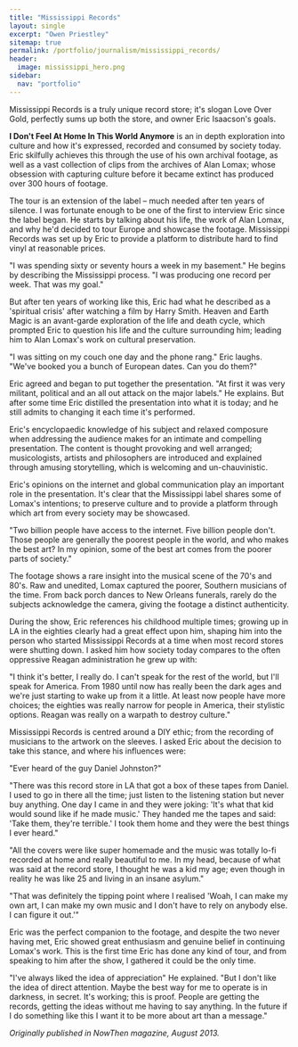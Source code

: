 ```yaml
---
title: "Mississippi Records"
layout: single
excerpt: "Owen Priestley"
sitemap: true
permalink: /portfolio/journalism/mississippi_records/
header:
  image: mississippi_hero.png
sidebar:
  nav: "portfolio"
---
```

Mississippi Records is a truly unique record store; it's slogan Love Over Gold, perfectly sums up both the store, and owner Eric Isaacson's goals.

**I Don't Feel At Home In This World Anymore** is an in depth exploration into culture and how it's expressed, recorded and consumed by society today. Eric skilfully achieves this through the use of his own archival footage, as well as a vast collection of clips from the archives of Alan Lomax; whose obsession with capturing culture before it became extinct has produced over 300 hours of footage.

The tour is an extension of the label – much needed after ten years of silence. I was fortunate enough to be one of the first to interview Eric since the label began. He starts by talking about his life, the work of Alan Lomax, and why he'd decided to tour Europe and showcase the footage. Mississippi Records was set up by Eric to provide a platform to distribute hard to find vinyl at reasonable prices.

"I was spending sixty or seventy hours a week in my basement." He begins by describing the Mississippi process. "I was producing one record per week. That was my goal."

But after ten years of working like this, Eric had what he described as a 'spiritual crisis' after watching a film by Harry Smith. Heaven and Earth Magic is an avant-garde exploration of the life and death cycle, which prompted Eric to question his life and the culture surrounding him; leading him to Alan Lomax's work on cultural preservation.

"I was sitting on my couch one day and the phone rang." Eric laughs. "We've booked you a bunch of European dates. Can you do them?"

Eric agreed and began to put together the presentation. "At first it was very militant, political and an all out attack on the major labels." He explains. But after some time Eric distilled the presentation into what it is today; and he still admits to changing it each time it's performed.

Eric's encyclopaedic knowledge of his subject and relaxed composure when addressing the audience makes for an intimate and compelling presentation. The content is thought provoking and well arranged; musicologists, artists and philosophers are introduced and explained through amusing storytelling, which is welcoming and un-chauvinistic.

Eric's opinions on the internet and global communication play an important role in the presentation. It's clear that the Mississippi label shares some of Lomax's intentions; to preserve culture and to provide a platform through which art from every society may be showcased.

"Two billion people have access to the internet. Five billion people don't. Those people are generally the poorest people in the world, and who makes the best art? In my opinion, some of the best art comes from the poorer parts of society."

The footage shows a rare insight into the musical scene of the 70's and 80's. Raw and unedited, Lomax captured the poorer, Southern musicians of the time. From back porch dances to New Orleans funerals, rarely do the subjects acknowledge the camera, giving the footage a distinct authenticity.

During the show, Eric references his childhood multiple times; growing up in LA in the eighties clearly had a great effect upon him, shaping him into the person who started Mississippi Records at a time when most record stores were shutting down. I asked him how society today compares to the often oppressive Reagan administration he grew up with:

"I think it's better, I really do. I can't speak for the rest of the world, but I'll speak for America. From 1980 until now has really been the dark ages and we're just starting to wake up from it a little. At least now people have more choices; the eighties was really narrow for people in America, their stylistic options. Reagan was really on a warpath to destroy culture."

Mississippi Records is centred around a DIY ethic; from the recording of musicians to the artwork on the sleeves. I asked Eric about the decision to take this stance, and where his influences were:

"Ever heard of the guy Daniel Johnston?"

"There was this record store in LA that got a box of these tapes from Daniel. I used to go in there all the time; just listen to the listening station but never buy anything. One day I came in and they were joking: 'It's what that kid would sound like if he made music.' They handed me the tapes and said: 'Take them, they're terrible.' I took them home and they were the best things I ever heard."

"All the covers were like super homemade and the music was totally lo-fi recorded at home and really beautiful to me. In my head, because of what was said at the record store, I thought he was a kid my age; even though in reality he was like 25 and living in an insane asylum."

"That was definitely the tipping point where I realised 'Woah, I can make my own art, I can make my own music and I don't have to rely on anybody else. I can figure it out.'"

Eric was the perfect companion to the footage, and despite the two never having met, Eric showed great enthusiasm and genuine belief in continuing Lomax's work. This is the first time Eric has done any kind of tour, and from speaking to him after the show, I gathered it could be the only time.

"I've always liked the idea of appreciation" He explained. "But I don't like the idea of direct attention. Maybe the best way for me to operate is in darkness, in secret. It's working; this is proof. People are getting the records, getting the ideas without me having to say anything. In the future if I do something like this I want it to be more about art than a message."

_Originally published in NowThen magazine, August 2013._